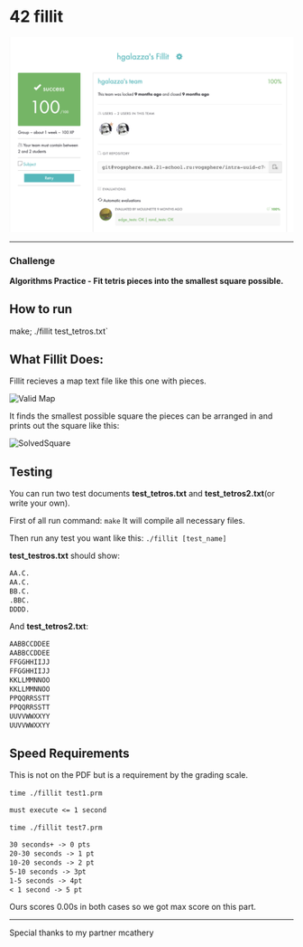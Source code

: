 # 42 fillit

![Score](score.png)
***
### Challenge

**Algorithms Practice - Fit tetris pieces into the smallest square possible.**

## How to run

make; ./fillit test_tetros.txt`

## What Fillit Does:
Fillit recieves a map text file like this one with pieces.

![Valid Map](https://github.com/Jemmeh/42-Fillit/blob/master/WorkFiles/ExplainationImages/ExampleMapFile.png?raw=true)

It finds the smallest possible square the pieces can be arranged in and prints out the square like this:

![SolvedSquare](https://github.com/Jemmeh/42-Fillit/blob/master/WorkFiles/ExplainationImages/ExampleSolution.png?raw=true)

## Testing
You can run two test documents **test_tetros.txt** and **test_tetros2.txt**(or write your own).

First of all run command: `make`
It will compile all necessary files.

Then run any test you want like this: `./fillit [test_name]`

**test_testros.txt** should show:
```console
AA.C.
AA.C.
BB.C.
.BBC.
DDDD.
```
And **test_tetros2.txt**:
```console
AABBCCDDEE
AABBCCDDEE
FFGGHHIIJJ
FFGGHHIIJJ
KKLLMMNNOO
KKLLMMNNOO
PPQQRRSSTT
PPQQRRSSTT
UUVVWWXXYY
UUVVWWXXYY
```

## Speed Requirements
This is not on the PDF but is a requirement by the grading scale.

`time ./fillit test1.prm`

    must execute <= 1 second

`time ./fillit test7.prm`

    30 seconds+ -> 0 pts
    20-30 seconds -> 1 pt
    10-20 seconds -> 2 pt
    5-10 seconds -> 3pt
    1-5 seconds -> 4pt
    < 1 second -> 5 pt

Ours scores 0.00s in both cases so we got max score on this part.
***
Special thanks to my partner mcathery
